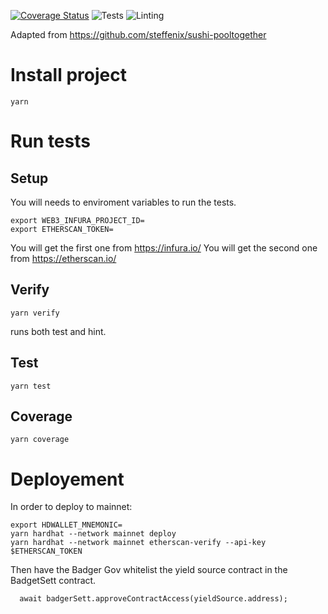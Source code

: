[![Coverage Status](https://coveralls.io/repos/github/0xkarl/badger-sett-pooltogether/badge.svg?branch=master)](https://coveralls.io/github/0xkarl/badger-sett-pooltogether?branch=master)
![Tests](https://github.com/0xkarl/badger-sett-pooltogether/actions/workflows/test.yml/badge.svg)
![Linting](https://github.com/0xkarl/badger-sett-pooltogether/actions/workflows/lint.yml/badge.svg)

Adapted from https://github.com/steffenix/sushi-pooltogether

# Install project

```
yarn
```

# Run tests

## Setup

You will needs to enviroment variables to run the tests.

```
export WEB3_INFURA_PROJECT_ID=
export ETHERSCAN_TOKEN=
```

You will get the first one from https://infura.io/
You will get the second one from https://etherscan.io/

## Verify

```
yarn verify
```

runs both test and hint.

## Test

```
yarn test
```

## Coverage

```
yarn coverage
```

# Deployement

In order to deploy to mainnet:

```
export HDWALLET_MNEMONIC=
yarn hardhat --network mainnet deploy
yarn hardhat --network mainnet etherscan-verify --api-key $ETHERSCAN_TOKEN
```

Then have the Badger Gov whitelist the yield source contract in the BadgetSett contract.

```
  await badgerSett.approveContractAccess(yieldSource.address);
```
